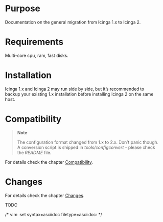 Purpose
=======

Documentation on the general migration from Icinga 1.x to Icinga 2.

Requirements
============

Multi-core cpu, ram, fast disks.

Installation
============

Icinga 1.x and Icinga 2 may run side by side, but it’s recommended to
backup your existing 1.x installation before installing Icinga 2 on the
same host.

Compatibility
=============

> **Note**
>
> The configuration format changed from 1.x to 2.x. Don’t panic though.
> A conversion script is shipped in *tools/configconvert* - please check
> the *README* file.

For details check the chapter [Compatibility](icinga2-compat.html).

Changes
=======

For details check the chapter [Changes](icinga2-compat.html).

TODO

/\* vim: set syntax=asciidoc filetype=asciidoc: \*/
